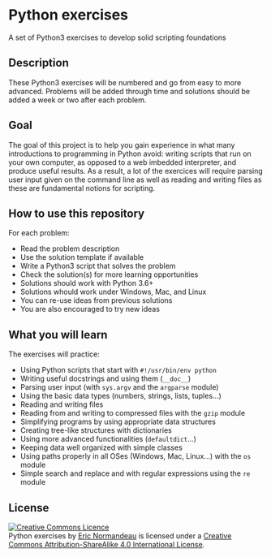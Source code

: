 # Python exercises

A set of Python3 exercises to develop solid scripting foundations

## Description

These Python3 exercises will be numbered and go from easy to more advanced.
Problems will be added through time and solutions should be added a week or two
after each problem.

## Goal

The goal of this project is to help you gain experience in what many
introductions to programming in Python avoid: writing scripts that run on your
own computer, as opposed to a web imbedded interpreter, and produce useful
results. As a result, a lot of the exercices will require parsing user input
given on the command line as well as reading and writing files as these are
fundamental notions for scripting.

## How to use this repository

For each problem:

- Read the problem description
- Use the solution template if available
- Write a Python3 script that solves the problem
- Check the solution(s) for more learning opportunities
- Solutions should work with Python 3.6+
- Solutions whould work under Windows, Mac, and Linux
- You can re-use ideas from previous solutions
- You are also encouraged to try new ideas

## What you will learn

The exercises will practice:

- Using Python scripts that start with `#!/usr/bin/env python`
- Writing useful docstrings and using them (`__doc__`)
- Parsing user input (with `sys.argv` and the `argparse` module)
- Using the basic data types (numbers, strings, lists, tuples...)
- Reading and writing files
- Reading from and writing to compressed files with the `gzip` module
- Simplifying programs by using appropriate data structures
- Creating tree-like structures with dictionaries
- Using more advanced functionalities (`defaultdict`...)
- Keeping data well organized with simple classes
- Using paths properly in all OSes (Windows, Mac, Linux...) with the `os` module
- Simple search and replace and with regular expressions using the `re` module

## License

<a rel="license" href="http://creativecommons.org/licenses/by-sa/4.0/"><img alt="Creative Commons Licence" style="border-width:0" src="https://i.creativecommons.org/l/by-sa/4.0/88x31.png" /></a><br /><span xmlns:dct="http://purl.org/dc/terms/" property="dct:title">Python exercises</span> by <a xmlns:cc="http://creativecommons.org/ns#" href="https://github.com/enormandeau/python_exercises" property="cc:attributionName" rel="cc:attributionURL">Eric Normandeau</a> is licensed under a <a rel="license" href="http://creativecommons.org/licenses/by-sa/4.0/">Creative Commons Attribution-ShareAlike 4.0 International License</a>.
